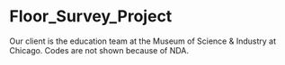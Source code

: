 # Floor_Survey_Project
Our client is the education team at the Museum of Science &amp; Industry at Chicago. Codes are not shown because of NDA.
